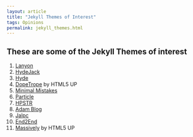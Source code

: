 ```yaml
---
layout: article
title: "Jekyll Themes of Interest"
tags: Opinions
permalink: jekyll_themes.html
---
```


## These are some of the Jekyll Themes of interest  

1. [Lanyon](http://lanyon.getpoole.com/)
2. [HydeJack](https://qwtel.com/hydejack/blog/)
3. [Hyde](http://hyde.getpoole.com/)
4. [DopeTrope](https://html5up.net/uploads/demos/dopetrope/index.html) by HTML5 UP
5. [Minimal Mistakes](https://mmistakes.github.io/minimal-mistakes/)
6. [Particle](http://jekyllthemes.org/themes/particle/)
7. [HPSTR](https://mmistakes.github.io/hpstr-jekyll-theme/)
8. [Adam Blog](http://jekyllthemes.org/themes/adam-blog/)
9. [Jalpc](https://github.com/jarrekk/Jalpc)
10. [End2End](http://jekyllthemes.org/themes/end2end/)
11. [Massively](http://jekyllthemes.org/themes/massively/) by HTML5 UP
